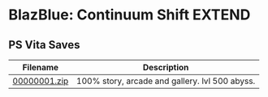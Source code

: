 # BlazBlue: Continuum Shift EXTEND

## PS Vita Saves

| Filename | Description |
|----------|-------------|
| [00000001.zip](00000001.zip) | 100% story, arcade and gallery. lvl 500 abyss.  |
